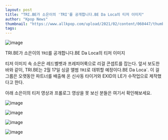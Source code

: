 ```yaml
---
layout: post
title: "TRI.BE가 소은이의 'TRI'를 공개합니다.BE Da Loca의 티저 이미지"
author: "Kpop News"
thumbnail: "https://www.allkpop.com/upload/2021/02/content/060447/thumb/1612604830-20210206-tribe.jpg"
tags: 
---
```



![image](https://www.allkpop.com/upload/2021/02/content/060447/1612604830-20210206-tribe.jpg)

TRI.BE가 소은이의 `TRI`를 공개합니다.BE Da Loca의 티저 이미지

티저 이미지 속 소은은 레드벨벳과 프레피어룩으로 리걸 콘셉트를 잡는다. 앞서 보도한 바와 같이, TRI.BE는 2월 17일 싱글 앨범 `TRI`로 데뷔할 예정이다.BE Da Loca`. 이 걸 그룹은 오랫동안 파트너를 배출해 온 신사동 타이거와 EXID의 LE가 수작업으로 제작했다고 한다.

아래 소은이의 티저 영상과 프롤로그 영상을 못 보신 분들은 여기서 확인해보세요.

![image](https://preview.redd.it/kc063j72ptf61.jpg?width=1000&format=pjpg&auto=webp&s=2c89a3dc680a539808155364a6e4545705207d8f)

![image](https://preview.redd.it/uo71am72ptf61.jpg?width=1000&format=pjpg&auto=webp&s=44c21ff53ce11d3bea2b565d611b3c40db59437c)

![image](https://preview.redd.it/800sfj72ptf61.jpg?width=1000&format=pjpg&auto=webp&s=9e3f1d9deeae63bca91e568cc9a3bfc635fe62cb)

![image](https://preview.redd.it/k5ifui72ptf61.jpg?width=1000&format=pjpg&auto=webp&s=f6c314db67f94b5e834cc1020a1657d053a0a491)